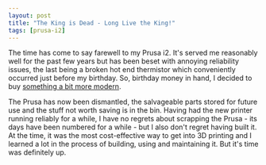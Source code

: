 ```yaml
---
layout: post
title: "The King is Dead - Long Live the King!"
tags: [prusa-i2]
---
```


The time has come to say farewell to my Prusa i2.  It's served me reasonably well for the past few years but has been beset with annoying reliability issues, the last being a broken hot end thermistor which conveniently occurred just before my birthday.  So, birthday money in hand, I decided to buy [something a bit more modern](say-hello-to-mr-kossel.html).

The Prusa has now been dismantled, the salvageable parts stored for future use and the stuff not worth saving is in the bin.  Having had the new printer running reliably for a while, I have no regrets about scrapping the Prusa - its days have been numbered for a while - but I also don't regret having built it.  At the time, it was the most cost-effective way to get into 3D printing and I learned a lot in the process of building, using and maintaining it.  But it's time was definitely up.
